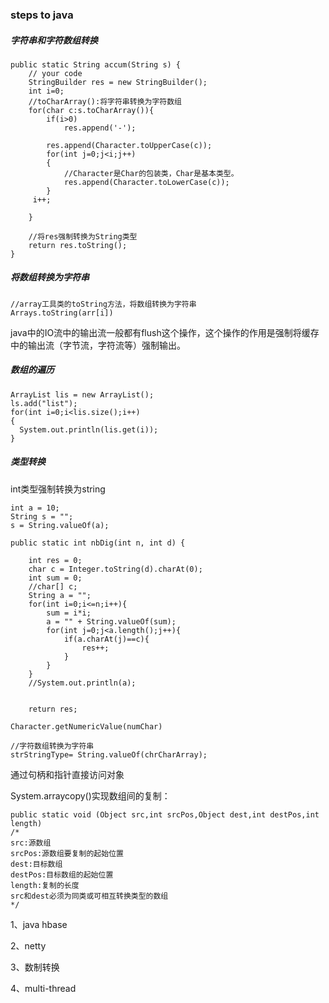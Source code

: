 ### steps to java



##### 字符串和字符数组转换


```
public static String accum(String s) {
    // your code
    StringBuilder res = new StringBuilder();
    int i=0;
    //toCharArray():将字符串转换为字符数组
    for(char c:s.toCharArray()){
        if(i>0)
            res.append('-');
        
        res.append(Character.toUpperCase(c));
        for(int j=0;j<i;j++)
        {  
            //Character是Char的包装类，Char是基本类型。
            res.append(Character.toLowerCase(c));
        }
     i++;
     
    }
    
    //将res强制转换为String类型
    return res.toString();
}
```


##### 将数组转换为字符串
```
//array工具类的toString方法，将数组转换为字符串
Arrays.toString(arr[i])
```





java中的IO流中的输出流一般都有flush这个操作，这个操作的作用是强制将缓存中的输出流（字节流，字符流等）强制输出。


##### 数组的遍历
```
ArrayList lis = new ArrayList();
ls.add("list");
for(int i=0;i<lis.size();i++)
{
  System.out.println(lis.get(i));
}
```


##### 类型转换
int类型强制转换为string

```
int a = 10;
String s = "";
s = String.valueOf(a);
```



```
public static int nbDig(int n, int d) {
	
	int res = 0;
	char c = Integer.toString(d).charAt(0);
	int sum = 0;
	//char[] c;
	String a = "";
	for(int i=0;i<=n;i++){
		sum = i*i;
		a = "" + String.valueOf(sum);
		for(int j=0;j<a.length();j++){
			if(a.charAt(j)==c){
				res++;
			}
		}
	}
	//System.out.println(a);

	
	return res;
```

```
Character.getNumericValue(numChar)
```

```
//字符数组转换为字符串
strStringType= String.valueOf(chrCharArray);
```



通过句柄和指针直接访问对象



System.arraycopy()实现数组间的复制：

```
public static void (Object src,int srcPos,Object dest,int destPos,int length)
/*
src:源数组
srcPos:源数组要复制的起始位置
dest:目标数组
destPos:目标数组的起始位置
length:复制的长度
src和dest必须为同类或可相互转换类型的数组
*/
```





1、java hbase

2、netty

3、数制转换

4、multi-thread